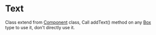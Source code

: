 # Text
Class extend from [Component](component.md) class, Call addText() method on any [Box](box.md#addtextvalue-options-fn) type to use it, don't directly use it.
